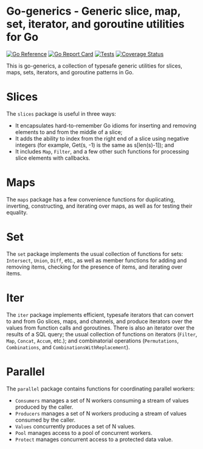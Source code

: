 # Go-generics - Generic slice, map, set, iterator, and goroutine utilities for Go

[![Go Reference](https://pkg.go.dev/badge/github.com/bobg/go-generics.svg)](https://pkg.go.dev/github.com/bobg/go-generics)
[![Go Report Card](https://goreportcard.com/badge/github.com/bobg/go-generics)](https://goreportcard.com/report/github.com/bobg/go-generics)
[![Tests](https://github.com/bobg/go-generics/actions/workflows/go.yml/badge.svg)](https://github.com/bobg/go-generics/actions/workflows/go.yml)
[![Coverage Status](https://coveralls.io/repos/github/bobg/go-generics/badge.svg?branch=master)](https://coveralls.io/github/bobg/go-generics?branch=master)

This is go-generics,
a collection of typesafe generic utilities
for slices, maps, sets, iterators, and goroutine patterns in Go.

# Slices

The `slices` package is useful in three ways:

- It encapsulates hard-to-remember Go idioms for inserting and removing elements to and from the middle of a slice;
- It adds the ability to index from the right end of a slice using negative integers
  (for example, Get(s, -1) is the same as s[len(s)-1]); and
- It includes `Map`, `Filter`, and a few other such functions
  for processing slice elements with callbacks.

# Maps

The `maps` package has a few convenience functions
for duplicating, inverting, constructing, and iterating over maps,
as well as for testing their equality.

# Set

The `set` package implements the usual collection of functions for sets:
`Intersect`, `Union`, `Diff`, etc.,
as well as member functions for adding and removing items,
checking for the presence of items,
and iterating over items.

# Iter

The `iter` package implements efficient, typesafe iterators
that can convert to and from Go slices, maps, and channels,
and produce iterators over the values from function calls and goroutines.
There is also an iterator over the results of a SQL query;
the usual collection of functions on iterators
(`Filter`, `Map`, `Concat`, `Accum`, etc.);
and combinatorial operations
(`Permutations`, `Combinations`, and `CombinationsWithReplacement`).

# Parallel

The `parallel` package contains functions for coordinating parallel workers:

- `Consumers` manages a set of N workers consuming a stream of values produced by the caller.
- `Producers` manages a set of N workers producing a stream of values consumed by the caller.
- `Values` concurrently produces a set of N values.
- `Pool` manages access to a pool of concurrent workers.
- `Protect` manages concurrent access to a protected data value.
